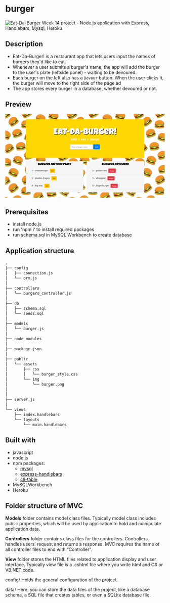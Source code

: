 # burger 
![Eat-Da-Burger](https://shrouded-plateau-50291.herokuapp.com/)
Week 14 project - Node.js application with Express, Handlebars, Mysql, Heroku

## Description
* Eat-Da-Burger! is a restaurant app that lets users input the names of burgers they'd like to eat.
* Whenever a user submits a burger's name, the app will add the burger to the user's plate (leftside panel) - waiting to be devoured.
* Each burger on the left also has a `Devour` button. When the user clicks it, the burger will move to the right side of the page.ad
* The app stores every burger in a database, whether devoured or not.

## Preview
![Screenshot](public/assets/images/screenshot.PNG)

## Prerequisites
* install node.js
* run 'npm i' to install required packages
* run schema.sql in MySQL Workbench to create database

## Application structure

```
.
├── config
│   ├── connection.js
│   └── orm.js
│ 
├── controllers
│   └── burgers_controller.js
│
├── db
│   ├── schema.sql
│   └── seeds.sql
│
├── models
│   └── burger.js
│ 
├── node_modules
│ 
├── package.json
│
├── public
│   └── assets
│       ├── css
│       │   └── burger_style.css
│       └── img
│           └── burger.png
│   
│
├── server.js
│
└── views
    ├── index.handlebars
    └── layouts
        └── main.handlebars
```

## Built with
* javascript
* node.js
* npm packages:
  - [mysql](https://www.npmjs.com/package/mysql)
  - [express-handlebars](https://www.npmjs.com/package/express-handlebars)
  - [cli-table](https://www.npmjs.com/package/cli-table)
* MySQLWorkbench
* Heroku

## Folder structure of MVC

**Models** folder contains model class files. Typically model class includes public properties, which will be used by application to hold and manipulate application data.

**Controllers** folder contains class files for the controllers. Controllers handles users’ request and returns a response. MVC requires the name of all controller files to end with “Controller”.

**View** folder stores the HTML files related to application display and user interface. Typically view file is a .cshtml file where you write html and C# or VB.NET code.

config/ Holds the general configuration of the project.

data/ Here, you can store the data files of the project, like a database schema, a SQL file that creates tables, or even a SQLite database file.    
